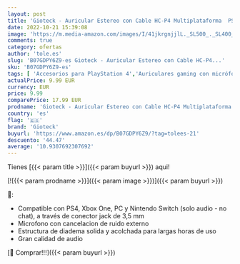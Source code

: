 ```yaml
---
layout: post
title: 'Gioteck - Auricular Estereo con Cable HC-P4 Multiplataforma  PS4 '
date: 2022-10-21 15:39:08
image: 'https://m.media-amazon.com/images/I/41jkrgnjjlL._SL500_._SL400_.jpg'
comments: true
category: ofertas
author: 'tole.es'
slug: 'B07GDPY6Z9-es Gioteck - Auricular Estereo con Cable HC-P4...'
sku: 'B07GDPY6Z9-es'
tags: [ 'Accesorios para PlayStation 4','Auriculares gaming con micrófono para PlayStation 4','Hardware y juegos para PlayStation 4','Videojuegos','gioteck','ps4','🇪🇸', ]
actualPrice: 9.99 EUR
currency: EUR
price: 9.99
comparePrice: 17.99 EUR
prodname: 'Gioteck - Auricular Estereo con Cable HC-P4 Multiplataforma  PS4 '
country: 'es'
flag: '🇪🇸'
brand: 'Gioteck'
buyurl: 'https://www.amazon.es/dp/B07GDPY6Z9/?tag=tolees-21'
descuento: '44.47'
average: '10.9307692307692'
---
```


Tienes [{{< param title >}}]({{< param buyurl >}}) aqui!

[![{{< param prodname >}}]({{< param image >}})]({{< param buyurl >}})

🔎:

- Compatible con PS4, Xbox One, PC y Nintendo Switch (solo audio - no chat), a través de conector jack de 3,5 mm
- Microfono con cancelacion de ruido externo
- Estructura de diadema solida y acolchada para largas horas de uso
- Gran calidad de audio

[🛒 Comprar!!!]({{< param buyurl >}})

